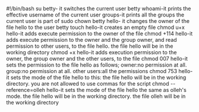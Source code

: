 #!/bin/bash
su betty- it switches the current user betty
whoami-it prints the effective username of the current user
groups-it prints all the groups the current user is part of
sudo chown betty hello- it changes the owner of the file hello to the user betty
touch hello-it creates an empty file
chmod u+x hello-it adds execute permission to the owner of the file
chmod +114 hello-it adds execute permission to the owner and the group owner, and read permission to other users, to the file hello. the file hello will be in the working directory
chmod +x hello-it adds execution permission to the owner, the group owner and the other users, to the file
chmod 007 hello-it sets the permission to the file hello as follows; owner:no permission at all. group:no permission at all. other users:all the permissions
chmod 753 hello-it sets the mode of the file hello to this: the file hello will be in the working directory. you are not allowed to use commas for the script
chmod --reference=olleh hello-it sets the mode of the file hello the same as olleh's mode. the file hello will be in the working directory. the file olleh will be in the working directory

